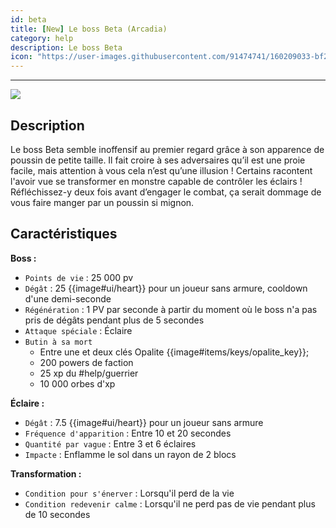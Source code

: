 ```yaml
---
id: beta
title: [New] Le boss Beta (Arcadia) 
category: help
description: Le boss Beta
icon: "https://user-images.githubusercontent.com/91474741/160209033-bf2f7ee5-9991-477b-92ec-1169cc2915bc.png"
---
```

___
<img class="thumbnail-right" src="https://user-images.githubusercontent.com/91474741/160209033-bf2f7ee5-9991-477b-92ec-1169cc2915bc.png">

## Description 

Le boss Beta semble inoffensif au premier regard grâce à son apparence de poussin de petite
taille. Il fait croire à ses adversaires qu’il est une proie facile, mais attention à vous cela
n’est qu’une illusion ! Certains racontent l'avoir vue se transformer en monstre capable de
contrôler les éclairs !
Réfléchissez-y deux fois avant d’engager le combat, ça serait dommage de vous faire
manger par un poussin si mignon.

## Caractéristiques 
**Boss :**  
- ``Points de vie`` : 25 000 pv
- ``Dégât`` : 25 {{image#ui/heart}} pour un joueur sans armure, cooldown d'une demi-seconde
- ``Régénération`` : 1 PV par seconde à partir du moment où le boss n'a pas pris de dégâts pendant plus de 5 secondes
- ``Attaque spéciale`` : Éclaire 
- ``Butin à sa mort ``
    - Entre une et deux clés Opalite {{image#items/keys/opalite_key}};
    - 200 powers de faction
    - 25 xp du #help/guerrier 
    - 10 000 orbes d'xp

**Éclaire :** 

- ``Dégât`` : 7.5 {{image#ui/heart}} pour un joueur sans armure 
- ``Fréquence d'apparition`` : Entre 10 et 20 secondes 
- ``Quantité par vague`` : Entre 3 et 6 éclaires
- ``Impacte`` : Enflamme le sol dans un rayon de 2 blocs

**Transformation :** 

- ``Condition pour s'énerver`` : Lorsqu'il perd de la vie
- ``Condition redevenir calme`` : Lorsqu'il ne perd pas de vie pendant plus de 10 secondes
